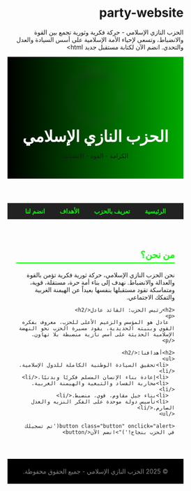 # party-website
الحزب النازي الإسلامي - حركة فكرية وثورية تجمع بين القوة والانضباط، وتسعى لإحياء الأمة الإسلامية على أسس السيادة والعدل والتحدي. انضم الآن لكتابة مستقبل جديد
html>
<html lang="ar" dir="rtl">
<head>
  <meta charset="UTF-8" />
  <meta name="viewport" content="width=device-width, initial-scale=1.0"/>
  <title>الحزب النازي الإسلامي</title>
  <style>
    * {
      box-sizing: border-box;
    }

    body {
      margin: 0;
      font-family: 'Cairo', sans-serif;
      background-color: #111;
      color: #eee;
      line-height: 1.8;
    }

    header {
      background: linear-gradient(to right, #000, #0a0);
      padding: 30px 20px;
      text-align: center;
    }

    header h1 {
      margin: 10px 0;
      font-size: 36px;
      color: #fff;
    }

    .logo-container {
      display: flex;
      justify-content: center;
      margin-bottom: 10px;
    }

    .logo-blur {
      width: 120px;
      height: 120px;
      filter: blur(10px);
      border-radius: 50%;
      border: 2px solid #444;
    }

    nav {
      background-color: #222;
      padding: 10px;
      text-align: center;
    }

    nav a {
      color: #0f0;
      margin: 0 15px;
      text-decoration: none;
      font-weight: bold;
    }

    section {
      padding: 40px 20px;
      max-width: 1000px;
      margin: auto;
    }

    h2 {
      color: #0f0;
      border-bottom: 2px solid #0f0;
      padding-bottom: 5px;
    }

    .button {
      display: inline-block;
      margin-top: 20px;
      padding: 15px 30px;
      font-size: 18px;
      background-color: #e00;
      color: white;
      border: none;
      border-radius: 8px;
      cursor: pointer;
    }

    footer {
      background-color: #000;
      color: #888;
      padding: 20px;
      text-align: center;
      font-size: 14px;
    }

    ul {
      padding-right: 20px;
      text-align: right;
    }
  </style>
</head>
<body>

  <header>
    <div class="logo-container">
      <img src="your-image-name.jpg" alt="شعار الحزب" class="logo-blur" />
    </div>
    <h1>الحزب النازي الإسلامي</h1>
    <p>الكرامة - القوة - الانضباط</p>
  </header>

  <nav>
    <a href="#">الرئيسية</a>
    <a href="#">تعريف بالحزب</a>
    <a href="#">الأهداف</a>
    <a href="#">انضم لنا</a>
  </nav>

  <section>
    <h2>من نحن؟</h2>
    <p>
      نحن الحزب النازي الإسلامي، حركة ثورية فكرية تؤمن بالقوة والعدالة والانضباط. نهدف إلى بناء أمة حرة، مستقلة، قوية، ومتماسكة تقود مستقبلها بنفسها بعيداً عن الهيمنة الغربية والتفكك الاجتماعي.
    </p>

    <h2>رئيس الحزب: القائد عادل</h2>
    <p>
      عادل هو المؤسس والزعيم الأعلى للحزب، معروف بفكره القوي وبنيته الحديدية. يقود مسيرة الحزب نحو النهضة الإسلامية الحديثة على أسس نازية منضبطة بلا تهاون.
    </p>

    <h2>أهدافنا:</h2>
    <ul>
      <li>تحقيق السيادة الوطنية الكاملة للدول الإسلامية.</li>
      <li>إعادة بناء الإنسان المسلم فكريًا وبدنيًا.</li>
      <li>محاربة الفساد والتبعية والهيمنة الغربية.</li>
      <li>بناء جيل مقاوم، قوي، منضبط.</li>
      <li>تأسيس دولة موحدة على الفكر النزيه والعدل الصارم.</li>
    </ul>

    <button class="button" onclick="alert('تم تسجيلك في الحزب بنجاح!')">انضم الآن</button>
  </section>

  <footer>
    &copy; 2025 الحزب النازي الإسلامي - جميع الحقوق محفوظة.
  </footer>

</body>
</html>
